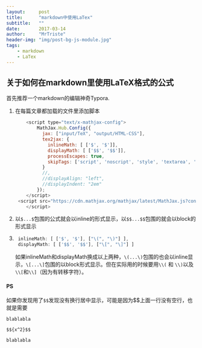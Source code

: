 ```yaml
---
layout:     post
title:      "markdown中使用LaTex"
subtitle:   ""
date:       2017-03-14
author:     "MrTriste"
header-img: "img/post-bg-js-module.jpg"
tags:
    - markdown
    - LaTex
---
```


## 关于如何在markdown里使用LaTeX格式的公式

首先推荐一个markdown的编辑神奇Typora.

1. 在每篇文章都加载的文件里添加脚本

   ```javascript
       <script type="text/x-mathjax-config">
           MathJax.Hub.Config({
             jax: ["input/TeX", "output/HTML-CSS"],
             tex2jax: {
               inlineMath: [ ['$', '$']],
               displayMath: [ ['$$', '$$']],
               processEscapes: true,
               skipTags: ['script', 'noscript', 'style', 'textarea', 'pre', 'code']
             }
             //,
             //displayAlign: "left",
             //displayIndent: "2em"
           });
       </script>
   	<script src="https://cdn.mathjax.org/mathjax/latest/MathJax.js?config=TeX-AMS_HTML" 				type="text/javascript">
       </script>
   ```

2. 以```$...$```包围的公式就会以inline的形式显示，以```$$...$$```包围的就会以block的形式显示


3. ```javascript
   	inlineMath: [ ['$', '$'], ["\(", "\)"] ],
   	displayMath: [ ['$$', '$$'], ["\[", "\]"] ]
   ```

   如果inlineMath和displayMath换成以上两种，```\(...\)```包围的也会以inline显示，```\[...\]```包围的以block形式显示。但在实际用的时候要用```\\(``` 和 ```\\)```以及```\\[```和```\\]```（因为有转移字符）。



#### PS

如果你发现用了```$$```发现没有换行居中显示，可能是因为$$上面一行没有空行，也就是需要

```
blablabla

$${x^2}$$

blablabla
```

